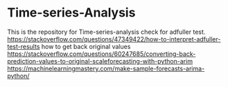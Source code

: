 # Time-series-Analysis
This is the repository for Time-series-analysis
check for adfuller test.
https://stackoverflow.com/questions/47349422/how-to-interpret-adfuller-test-results
how to get back original values
https://stackoverflow.com/questions/60247685/converting-back-prediction-values-to-original-scaleforecasting-with-python-arim
https://machinelearningmastery.com/make-sample-forecasts-arima-python/
